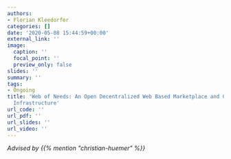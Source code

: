 ```yaml
---
authors:
- Florian Kleedorfer
categories: []
date: '2020-05-08 15:44:59+00:00'
external_link: ''
image:
  caption: ''
  focal_point: ''
  preview_only: false
slides: ''
summary: ''
tags:
- Ongoing
title: 'Web of Needs: An Open Decentralized Web Based Marketplace and Cooperation
  Infrastructure'
url_code: ''
url_pdf: ''
url_slides: ''
url_video: ''
---
```




*Advised by {{% mention "christian-huemer" %}}*